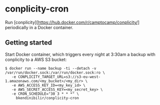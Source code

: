 # conplicity-cron

Run [conplicity][https://hub.docker.com/r/camptocamp/conplicity/] periodically in a Docker container.

## Getting started

Start Docker container, which triggers every night at 3:30am a backup with conplicity to a AWS S3 bucket:

```shell
$ docker run --name backup -ti --detach -v /var/run/docker.sock:/var/run/docker.sock:ro \
   -e CONPLICITY_TARGET_URL=s3://s3-eu-west-1.amazonaws.com/<my_bucket>/<my_dir> \
   -e AWS_ACCESS_KEY_ID=<my_key_id> \
   -e AWS_SECRET_ACCESS_KEY=<my_secret_key> \
   -e CRON_SCHEDULE="30 3 * * *" \
     bkendinibilir/conplicity-cron
```
